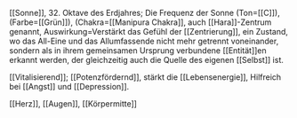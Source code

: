 [[Sonne]], 32. Oktave des Erdjahres; Die Frequenz der Sonne (Ton=[[C]]), (Farbe=[[Grün]]), (Chakra=[[Manipura Chakra]], auch [[Hara]]-Zentrum genannt, Auswirkung=Verstärkt das Gefühl der [[Zentrierung]], ein Zustand, wo das All-Eine und das Allumfassende nicht mehr getrennt voneinander, sondern als in ihrem gemeinsamen Ursprung verbundene [[Entität]]en erkannt werden, der gleichzeitig auch die Quelle des eigenen [[Selbst]] ist.

[[Vitalisierend]]; [[Potenzfördernd]], stärkt die [[Lebensenergie]], Hilfreich bei [[Angst]] und [[Depression]].

[[Herz]], [[Augen]], [[Körpermitte]]